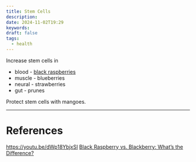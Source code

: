 ```yaml
---
title: Stem Cells
description: 
date: 2024-11-02T19:29
keywords: 
draft: false
tags:
  - health
---
```

Increase stem cells in
- blood - [black raspberries](https://www.healthline.com/nutrition/black-raspberry-vs-blackberry)
- muscle - blueberries
- neural - strawberries
- gut - prunes

Protect stem cells with mangoes.


---
# References
https://youtu.be/dWp18YbjxSI
[Black Raspberry vs. Blackberry: What’s the Difference?](https://www.healthline.com/nutrition/black-raspberry-vs-blackberry)

